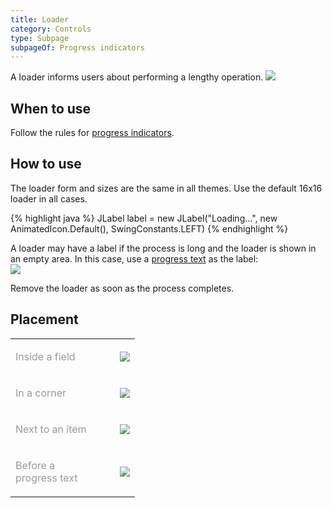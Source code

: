 ```yaml
---
title: Loader
category: Controls
type: Subpage
subpageOf: Progress indicators
---
```


A loader informs users about performing a lengthy operation.
![]({{site.baseurl}}/images/loader/loader.png)

## When to use

Follow the rules for [progress indicators]({{site.baseurl}}/controls/progress_indicators).
 
 
## How to use

The loader form and sizes are the same in all themes. Use the default 16x16 loader in all cases.

<div class="code-block__wrapper">{% highlight java %}
JLabel label = new JLabel("Loading...", new AnimatedIcon.Default(), SwingConstants.LEFT)
{% endhighlight %}</div> 

   
A loader may have a label if the process is long and the loader is shown in an empty area. In this case, use a [progress text]({{site.baseurl}}/controls/progress_text) as the label:  
![]({{site.baseurl}}/images/loader/loader_with_progress_text.png)

Remove the loader as soon as the process completes.


## Placement

<table>

<col width="150px">

<tr>
    <td> <p style="margin-top: 16px"> <span style="color: #999999"> Inside a field </span> </p>  </td>
    <td> <img src="{{site.baseurl}}/images/loader/placement_field.png" style="margin-left: 17px; margin-top: 0px"> </td>
</tr>

<tr>
    <td> <p style="margin-top: 16px"> <span style="color: #999999"> In a corner </span> </p>  </td>
    <td> <img src="{{site.baseurl}}/images/loader/placement_corner.png" style="margin-left: 17px; margin-top: 0px">
    </td>
</tr>

<tr>
    <td> <p style="margin-top: 16px"> <span style="color: #999999"> Next to an item </span> </p>  </td>
    <td> <img src="{{site.baseurl}}/images/loader/placement_item.png" style="margin-left: 17px; margin-top: 0px"> </td>
</tr>

<tr>
    <td> <p style="margin-top: 16px"> <span style="color: #999999"> Before a progress text </span> </p>  </td>
    <td> <img src="{{site.baseurl}}/images/loader/placement_progress_text.png" style="margin-left: 17px; margin-top: 0px">
    </td>
</tr> 

</table>  




